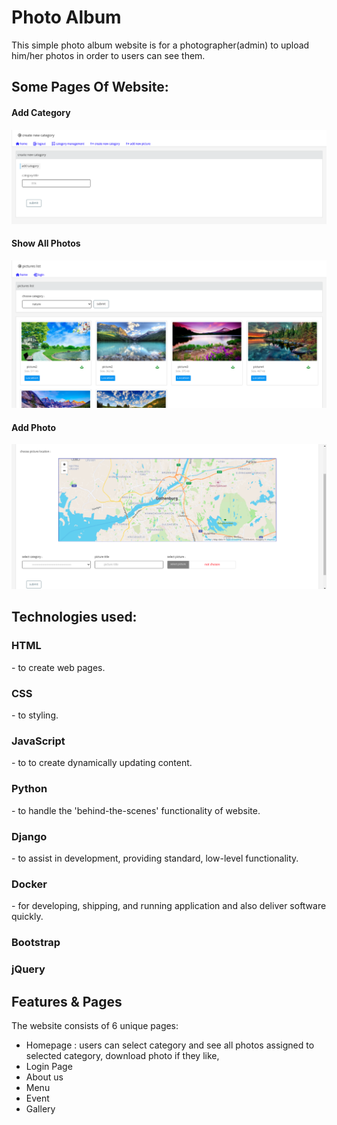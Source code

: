 # Photo Album
This simple photo album website is for a photographer(admin) to upload him/her photos in order to users can see them.
<h2>Some Pages Of Website:</h2>

<h4>Add Category</h4>


![Screenshot](./add_category.png)


<h4>Show All Photos</h4>


![Screenshot](./all_pictures.png)


<h4>Add Photo</h4>


![Screenshot](./add_picture.png)


<h2>Technologies used:</h2>



 <h3>HTML</h3> - to create web pages.
 <h3>CSS</h3> - to styling.
 <h3>JavaScript</h3> - to to create dynamically updating content.
 <h3>Python</h3> - to handle the 'behind-the-scenes' functionality of website.
 <h3>Django</h3> - to assist in development, providing standard, low-level functionality.
 <h3>Docker</h3> - for developing, shipping, and running application and also deliver software quickly.
 <h3>Bootstrap</h3>
 <h3>jQuery</h3>
 
 
 
 <h2>Features & Pages</h2>

The website consists of 6 unique pages:

- Homepage : users can select category and see all photos assigned to selected category, download photo if they like, 
- Login Page 
- About us
- Menu
- Event
- Gallery
 

